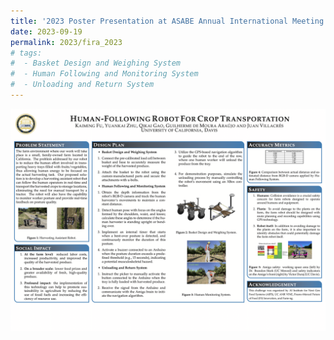 ```yaml
---
title: '2023 Poster Presentation at ASABE Annual International Meeting'
date: 2023-09-19
permalink: 2023/fira_2023
# tags:
#  - Basket Design and Weighing System
#  - Human Following and Monitoring System
#  - Unloading and Return System
---
```


<img src="../images/PostImages/2023/FIRA_2023/FIRA_2023_Poster.png"
     alt="2022_ASABE_Banner.png"
     style="float: left; margin-bottom: 25px;" />




